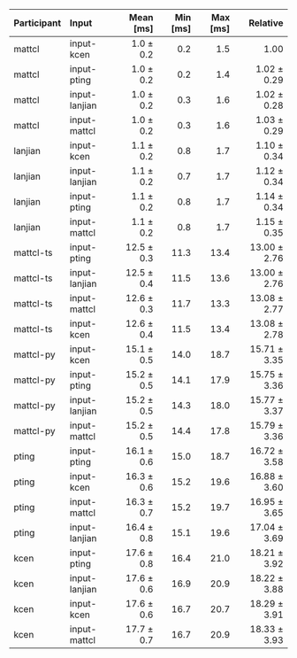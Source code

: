 | Participant | Input | Mean [ms] | Min [ms] | Max [ms] | Relative |
|:---|:---|---:|---:|---:|---:|
| mattcl | input-kcen | 1.0 ± 0.2 | 0.2 | 1.5 | 1.00 |
| mattcl | input-pting | 1.0 ± 0.2 | 0.2 | 1.4 | 1.02 ± 0.29 |
| mattcl | input-lanjian | 1.0 ± 0.2 | 0.3 | 1.6 | 1.02 ± 0.28 |
| mattcl | input-mattcl | 1.0 ± 0.2 | 0.3 | 1.6 | 1.03 ± 0.29 |
| lanjian | input-kcen | 1.1 ± 0.2 | 0.8 | 1.7 | 1.10 ± 0.34 |
| lanjian | input-lanjian | 1.1 ± 0.2 | 0.7 | 1.7 | 1.12 ± 0.34 |
| lanjian | input-pting | 1.1 ± 0.2 | 0.8 | 1.7 | 1.14 ± 0.34 |
| lanjian | input-mattcl | 1.1 ± 0.2 | 0.8 | 1.7 | 1.15 ± 0.35 |
| mattcl-ts | input-pting | 12.5 ± 0.3 | 11.3 | 13.4 | 13.00 ± 2.76 |
| mattcl-ts | input-lanjian | 12.5 ± 0.4 | 11.5 | 13.6 | 13.00 ± 2.76 |
| mattcl-ts | input-mattcl | 12.6 ± 0.3 | 11.7 | 13.3 | 13.08 ± 2.77 |
| mattcl-ts | input-kcen | 12.6 ± 0.4 | 11.5 | 13.4 | 13.08 ± 2.78 |
| mattcl-py | input-kcen | 15.1 ± 0.5 | 14.0 | 18.7 | 15.71 ± 3.35 |
| mattcl-py | input-pting | 15.2 ± 0.5 | 14.1 | 17.9 | 15.75 ± 3.36 |
| mattcl-py | input-lanjian | 15.2 ± 0.5 | 14.3 | 18.0 | 15.77 ± 3.37 |
| mattcl-py | input-mattcl | 15.2 ± 0.5 | 14.4 | 17.8 | 15.79 ± 3.36 |
| pting | input-pting | 16.1 ± 0.6 | 15.0 | 18.7 | 16.72 ± 3.58 |
| pting | input-kcen | 16.3 ± 0.6 | 15.2 | 19.6 | 16.88 ± 3.60 |
| pting | input-mattcl | 16.3 ± 0.7 | 15.2 | 19.7 | 16.95 ± 3.65 |
| pting | input-lanjian | 16.4 ± 0.8 | 15.1 | 19.6 | 17.04 ± 3.69 |
| kcen | input-pting | 17.6 ± 0.8 | 16.4 | 21.0 | 18.21 ± 3.92 |
| kcen | input-lanjian | 17.6 ± 0.6 | 16.9 | 20.9 | 18.22 ± 3.88 |
| kcen | input-kcen | 17.6 ± 0.6 | 16.7 | 20.7 | 18.29 ± 3.91 |
| kcen | input-mattcl | 17.7 ± 0.7 | 16.7 | 20.9 | 18.33 ± 3.93 |
